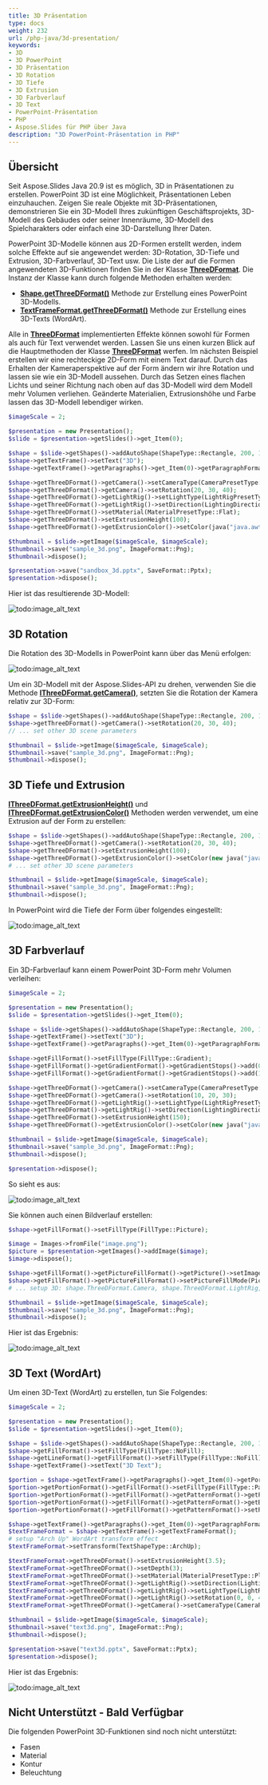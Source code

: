 ```yaml
---
title: 3D Präsentation
type: docs
weight: 232
url: /php-java/3d-presentation/
keywords:
- 3D
- 3D PowerPoint
- 3D Präsentation
- 3D Rotation
- 3D Tiefe
- 3D Extrusion
- 3D Farbverlauf
- 3D Text
- PowerPoint-Präsentation
- PHP
- Aspose.Slides für PHP über Java
description: "3D PowerPoint-Präsentation in PHP"
---
```


## Übersicht
Seit Aspose.Slides Java 20.9 ist es möglich, 3D in Präsentationen zu erstellen. PowerPoint 3D ist eine Möglichkeit, Präsentationen Leben einzuhauchen. Zeigen Sie reale Objekte
mit 3D-Präsentationen, demonstrieren Sie ein 3D-Modell Ihres zukünftigen Geschäftsprojekts, 3D-Modell des Gebäudes oder seiner Innenräume, 3D-Modell des Spielcharakters
oder einfach eine 3D-Darstellung Ihrer Daten.

PowerPoint 3D-Modelle können aus 2D-Formen erstellt werden, indem solche Effekte auf sie angewendet werden: 3D-Rotation, 3D-Tiefe und Extrusion, 3D-Farbverlauf, 3D-Text usw.
Die Liste der auf die Formen angewendeten 3D-Funktionen finden Sie in der Klasse **[ThreeDFormat](https://reference.aspose.com/slides/php-java/aspose.slides/ThreeDFormat)**.
Die Instanz der Klasse kann durch folgende Methoden erhalten werden:

- **[Shape.getThreeDFormat()](https://reference.aspose.com/slides/php-java/aspose.slides/Shape#getThreeDFormat--)** Methode zur Erstellung eines PowerPoint 3D-Modells.
- **[TextFrameFormat.getThreeDFormat()](https://reference.aspose.com/slides/php-java/aspose.slides/TextFrameFormat#getThreeDFormat--)** Methode zur Erstellung eines 3D-Texts
(WordArt).

Alle in **[ThreeDFormat](https://reference.aspose.com/slides/php-java/aspose.slides/ThreeDFormat)** implementierten Effekte können sowohl für Formen als auch für Text verwendet werden.
Lassen Sie uns einen kurzen Blick auf die Hauptmethoden der Klasse **[ThreeDFormat](https://reference.aspose.com/slides/php-java/aspose.slides/ThreeDFormat)** werfen. Im nächsten Beispiel
erstellen wir eine rechteckige 2D-Form mit einem Text darauf. Durch das Erhalten der Kameraperspektive auf der Form ändern wir ihre Rotation und lassen sie wie ein 3D-Modell aussehen. Durch das Setzen eines flachen Lichts
und seiner Richtung nach oben auf das 3D-Modell wird dem Modell mehr Volumen verliehen. Geänderte Materialien, Extrusionshöhe und Farbe lassen das 3D-Modell lebendiger wirken.  
``` php 
$imageScale = 2;

$presentation = new Presentation();
$slide = $presentation->getSlides()->get_Item(0);

$shape = $slide->getShapes()->addAutoShape(ShapeType::Rectangle, 200, 150, 200, 200);
$shape->getTextFrame()->setText("3D");
$shape->getTextFrame()->getParagraphs()->get_Item(0)->getParagraphFormat()->getDefaultPortionFormat()->setFontHeight(64);

$shape->getThreeDFormat()->getCamera()->setCameraType(CameraPresetType::OrthographicFront);
$shape->getThreeDFormat()->getCamera()->setRotation(20, 30, 40);
$shape->getThreeDFormat()->getLightRig()->setLightType(LightRigPresetType::Flat);
$shape->getThreeDFormat()->getLightRig()->setDirection(LightingDirection::Top);
$shape->getThreeDFormat()->setMaterial(MaterialPresetType::Flat);
$shape->getThreeDFormat()->setExtrusionHeight(100);
$shape->getThreeDFormat()->getExtrusionColor()->setColor(java("java.awt.Color")->BLUE);

$thumbnail = $slide->getImage($imageScale, $imageScale);
$thumbnail->save("sample_3d.png", ImageFormat::Png);
$thumbnail->dispose();

$presentation->save("sandbox_3d.pptx", SaveFormat::Pptx);
$presentation->dispose();
```

Hier ist das resultierende 3D-Modell:

![todo:image_alt_text](img_01_01.png)

## 3D Rotation
Die Rotation des 3D-Modells in PowerPoint kann über das Menü erfolgen:

![todo:image_alt_text](img_02_01.png)

Um ein 3D-Modell mit der Aspose.Slides-API zu drehen, verwenden Sie die Methode **[IThreeDFormat.getCamera()](https://reference.aspose.com/slides/php-java/aspose.slides/ThreeDFormat#getCamera--)**,
setzten Sie die Rotation der Kamera relativ zur 3D-Form:

``` php
$shape = $slide->getShapes()->addAutoShape(ShapeType::Rectangle, 200, 150, 200, 200);
$shape->getThreeDFormat()->getCamera()->setRotation(20, 30, 40);
// ... set other 3D scene parameters

$thumbnail = $slide->getImage($imageScale, $imageScale);
$thumbnail->save("sample_3d.png", ImageFormat::Png);
$thumbnail->dispose();
```

## 3D Tiefe und Extrusion
**[IThreeDFormat.getExtrusionHeight()](https://reference.aspose.com/slides/php-java/aspose.slides/ThreeDFormat#getExtrusionHeight--)**
und **[IThreeDFormat.getExtrusionColor()](https://reference.aspose.com/slides/php-java/aspose.slides/ThreeDFormat#getExtrusionColor--)** Methoden
werden verwendet, um eine Extrusion auf der Form zu erstellen:

``` php
$shape = $slide->getShapes()->addAutoShape(ShapeType::Rectangle, 200, 150, 200, 200);
$shape->getThreeDFormat()->getCamera()->setRotation(20, 30, 40);
$shape->getThreeDFormat()->setExtrusionHeight(100);
$shape->getThreeDFormat()->getExtrusionColor()->setColor(new java("java.awt.Color", 128, 0, 128));
# ... set other 3D scene parameters

$thumbnail = $slide->getImage($imageScale, $imageScale);
$thumbnail->save("sample_3d.png", ImageFormat::Png);
$thumbnail->dispose();
```

In PowerPoint wird die Tiefe der Form über folgendes eingestellt:

![todo:image_alt_text](img_02_02.png)

## 3D Farbverlauf
Ein 3D-Farbverlauf kann einem PowerPoint 3D-Form mehr Volumen verleihen:

``` php
$imageScale = 2;

$presentation = new Presentation();
$slide = $presentation->getSlides()->get_Item(0);

$shape = $slide->getShapes()->addAutoShape(ShapeType::Rectangle, 200, 150, 250, 250);
$shape->getTextFrame()->setText("3D");
$shape->getTextFrame()->getParagraphs()->get_Item(0)->getParagraphFormat()->getDefaultPortionFormat()->setFontHeight(64);

$shape->getFillFormat()->setFillType(FillType::Gradient);
$shape->getFillFormat()->getGradientFormat()->getGradientStops()->add(0, java("java.awt.Color")->BLUE);
$shape->getFillFormat()->getGradientFormat()->getGradientStops()->add(100, java("java.awt.Color")->ORANGE);

$shape->getThreeDFormat()->getCamera()->setCameraType(CameraPresetType::OrthographicFront);
$shape->getThreeDFormat()->getCamera()->setRotation(10, 20, 30);
$shape->getThreeDFormat()->getLightRig()->setLightType(LightRigPresetType::Flat);
$shape->getThreeDFormat()->getLightRig()->setDirection(LightingDirection::Top);
$shape->getThreeDFormat()->setExtrusionHeight(150);
$shape->getThreeDFormat()->getExtrusionColor()->setColor(new java("java.awt.Color", 255, 140, 0));

$thumbnail = $slide->getImage($imageScale, $imageScale);
$thumbnail->save("sample_3d.png", ImageFormat::Png);
$thumbnail->dispose();

$presentation->dispose();
```

So sieht es aus:

![todo:image_alt_text](img_02_03.png)

Sie können auch einen Bildverlauf erstellen:
``` php
$shape->getFillFormat()->setFillType(FillType::Picture);

$image = Images->fromFile("image.png");
$picture = $presentation->getImages()->addImage($image);
$image->dispose();

$shape->getFillFormat()->getPictureFillFormat()->getPicture()->setImage($picture);
$shape->getFillFormat()->getPictureFillFormat()->setPictureFillMode(PictureFillMode->Stretch);
# ... setup 3D: shape.ThreeDFormat.Camera, shape.ThreeDFormat.LightRig, shape.ThreeDFormat.Extrusion* properties

$thumbnail = $slide->getImage($imageScale, $imageScale);
$thumbnail->save("sample_3d.png", ImageFormat::Png);
$thumbnail->dispose();
```

Hier ist das Ergebnis:

![todo:image_alt_text](img_02_04.png)

## 3D Text (WordArt)
Um einen 3D-Text (WordArt) zu erstellen, tun Sie Folgendes:
``` php
$imageScale = 2;

$presentation = new Presentation();
$slide = $presentation->getSlides()->get_Item(0);

$shape = $slide->getShapes()->addAutoShape(ShapeType::Rectangle, 200, 150, 200, 200);
$shape->getFillFormat()->setFillType(FillType::NoFill);
$shape->getLineFormat()->getFillFormat()->setFillType(FillType::NoFill);
$shape->getTextFrame()->setText("3D Text");

$portion = $shape->getTextFrame()->getParagraphs()->get_Item(0)->getPortions()->get_Item(0);
$portion->getPortionFormat()->getFillFormat()->setFillType(FillType::Pattern);
$portion->getPortionFormat()->getFillFormat()->getPatternFormat()->getForeColor()->setColor(new java("java.awt.Color", 255, 140, 0));
$portion->getPortionFormat()->getFillFormat()->getPatternFormat()->getBackColor()->setColor(java("java.awt.Color")->WHITE);
$portion->getPortionFormat()->getFillFormat()->getPatternFormat()->setPatternStyle(PatternStyle::LargeGrid);

$shape->getTextFrame()->getParagraphs()->get_Item(0)->getParagraphFormat()->getDefaultPortionFormat()->setFontHeight(128);
$textFrameFormat = $shape->getTextFrame()->getTextFrameFormat();
# setup "Arch Up" WordArt transform effect
$textFrameFormat->setTransform(TextShapeType::ArchUp);

$textFrameFormat->getThreeDFormat()->setExtrusionHeight(3.5);
$textFrameFormat->getThreeDFormat()->setDepth(3);
$textFrameFormat->getThreeDFormat()->setMaterial(MaterialPresetType::Plastic);
$textFrameFormat->getThreeDFormat()->getLightRig()->setDirection(LightingDirection::Top);
$textFrameFormat->getThreeDFormat()->getLightRig()->setLightType(LightRigPresetType::Balanced);
$textFrameFormat->getThreeDFormat()->getLightRig()->setRotation(0, 0, 40);
$textFrameFormat->getThreeDFormat()->getCamera()->setCameraType(CameraPresetType::PerspectiveContrastingRightFacing);

$thumbnail = $slide->getImage($imageScale, $imageScale);
$thumbnail->save("text3d.png", ImageFormat::Png);
$thumbnail->dispose();

$presentation->save("text3d.pptx", SaveFormat::Pptx);
$presentation->dispose();
```

Hier ist das Ergebnis:

![todo:image_alt_text](img_02_05.png)

## Nicht Unterstützt - Bald Verfügbar
Die folgenden PowerPoint 3D-Funktionen sind noch nicht unterstützt: 
- Fasen
- Material
- Kontur
- Beleuchtung